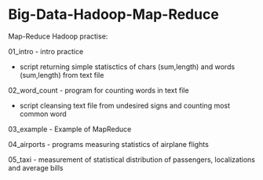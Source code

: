 # Big-Data-Hadoop-Map-Reduce

Map-Reduce Hadoop practise:

01_intro - intro practice

- script returning simple statisctics of chars (sum,length) and words (sum,length) from text file

02_word_count - program for counting words in text file

- script cleansing text file from undesired signs and counting most common word

03_example - Example of MapReduce

04_airports - programs measuring statistics of airplane flights

05_taxi - measurement of statistical distribution of passengers, localizations and average bills
